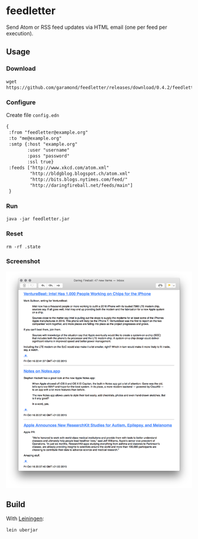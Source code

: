 # feedletter

Send Atom or RSS feed updates via HTML email (one per feed per execution).

## Usage

### Download

	wget https://github.com/garamond/feedletter/releases/download/0.4.2/feedletter.jar

### Configure

Create file `config.edn`

    {
     :from "feedletter@example.org"
     :to "me@example.org"
     :smtp {:host "example.org"
            :user "username"
            :pass "password"
            :ssl true}
     :feeds ["http://www.xkcd.com/atom.xml"
             "http://bldgblog.blogspot.ch/atom.xml"
             "http://bits.blogs.nytimes.com/feed/"
             "http://daringfireball.net/feeds/main"]
     }

### Run

    java -jar feedletter.jar

### Reset

    rm -rf .state
    
### Screenshot

![Screenshot](screenshot.png)

## Build

With [Leiningen](http://leiningen.org):

    lein uberjar


